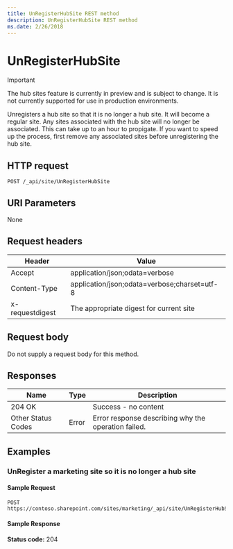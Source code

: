 ```yaml
---
title: UnRegisterHubSite REST method
description: UnRegisterHubSite REST method
ms.date: 2/26/2018
---
```


# UnRegisterHubSite

> [!IMPORTANT]
> The hub sites feature is currently in preview and is subject to change. It is not currently supported for use in production environments.

Unregisters a hub site so that it is no longer a hub site. It will become a regular site. Any sites associated with the hub site will no longer be associated. This can take up to an hour to propigate. If you want to speed up the process, first remove any associated sites before unregistering the hub site.

## HTTP request

```
POST /_api/site/UnRegisterHubSite
```

## URI Parameters

None

## Request headers

| Header | Value |
|--------|-------|
|Accept|application/json;odata=verbose|
|Content-Type|application/json;odata=verbose;charset=utf-8|
|x-requestdigest|The appropriate digest for current site|

## Request body

Do not supply a request body for this method.

## Responses

| Name   | Type  | Description|
|--------|-------|------------|
|204 OK| |Success - no content|
|Other Status Codes|Error|Error response describing why the operation failed.|

## Examples

### UnRegister a marketing site so it is no longer a hub site

#### Sample Request

```HTTP
POST
https://contoso.sharepoint.com/sites/marketing/_api/site/UnRegisterHubSite
```

#### Sample Response
**Status code:** 204

